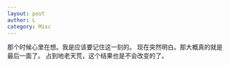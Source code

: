 ```yaml
---
layout: post
author: L
category: Misc
---
```


那个时候心里在想。我是应该要记住这一刻的。 现在突然明白。那大概真的就是最后一面了。 占到地老天荒，这个结果也是不会改变的了。
<br>
